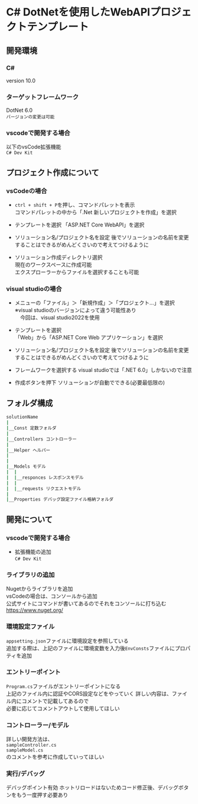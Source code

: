 # C# DotNetを使用したWebAPIプロジェクトテンプレート


## 開発環境

### C#
version 10.0

### ターゲットフレームワーク
DotNet 6.0  
`バージョンの変更は可能`

### vscodeで開発する場合
以下のvsCode拡張機能  
`C# Dev Kit`

## プロジェクト作成について
### vsCodeの場合
- `ctrl + shift + P`を押し、コマンドパレットを表示  
コマンドパレットの中から「.Net 新しいプロジェクトを作成」を選択

- テンプレートを選択
「ASP.NET Core WebAPI」を選択

- ソリューション名/プロジェクト名を設定
後でソリューションの名前を変更することはできるがめんどくさいので考えてつけるように

- ソリューション作成ディレクトリ選択  
現在のワークスペースに作成可能  
エクスプローラーからファイルを選択することも可能

### visual studioの場合
- メニューの「ファイル」＞「新規作成」＞「プロジェクト...」を選択  
※visual studioのバージョンによって違う可能性あり  
　今回は、visual studio2022を使用

- テンプレートを選択  
「Web」から「ASP.NET Core Web アプリケーション」を選択

- ソリューション名/プロジェクト名を設定
後でソリューションの名前を変更することはできるがめんどくさいので考えてつけるように

- フレームワークを選択する
visual studioでは「.NET 6.0」しかないので注意

- 作成ボタンを押下
ソリューションが自動でできる(必要最低限の)

## フォルダ構成

```bash
solutionName
|
|__Const 定数フォルダ
|
|__Controllers コントローラー
|
|__Helper ヘルパー
|  
|
|__Models モデル 　
|  |
|  |__responces レスポンスモデル
|  |
|  |__requests リクエストモデル
|
|__Properties デバッグ設定ファイル格納フォルダ
```

## 開発について

### vscodeで開発する場合
- 拡張機能の追加  
`C# Dev Kit`

### ライブラリの追加
Nugetからライブラリを追加  
vsCodeの場合は、コンソールから追加  
公式サイトにコマンドが書いてあるのでそれをコンソールに打ち込む  
https://www.nuget.org/

### 環境設定ファイル
`appsetting.json`ファイルに環境設定を参照している   
追加する際は、上記のファイルに環境変数を入力後`EnvConsts`ファイルにプロパティを追加

### エントリーポイント
`Program.cs`ファイルがエントリーポイントになる  
上記のファイル内に認証やCORS設定などをやっていく
詳しい内容は、ファイル内にコメントで記載してあるので  
必要に応じてコメントアウトして使用してほしい

### コントローラー/モデル
詳しい開発方法は、  
`sampleController.cs`  
`sampleModel.cs`  
のコメントを参考に作成していってほしい


### 実行/デバッグ
デバッグポイント有効
ホットリロードはないためコード修正後、デバッグボタンをもう一度押す必要あり